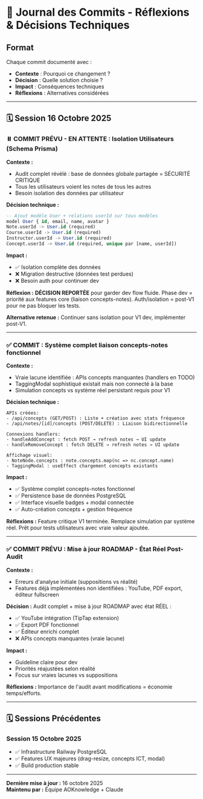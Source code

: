 # 📝 Journal des Commits - Réflexions & Décisions Techniques

## Format
Chaque commit documenté avec :
- **Contexte** : Pourquoi ce changement ?
- **Décision** : Quelle solution choisie ?
- **Impact** : Conséquences techniques
- **Réflexions** : Alternatives considérées

---

## 🗓️ Session 16 Octobre 2025

### ⏸️ COMMIT PRÉVU - EN ATTENTE : Isolation Utilisateurs (Schema Prisma)

**Contexte :**
- Audit complet révélé : base de données globale partagée = SÉCURITÉ CRITIQUE
- Tous les utilisateurs voient les notes de tous les autres
- Besoin isolation des données par utilisateur

**Décision technique :**
```sql
-- Ajout modèle User + relations userId sur tous modèles
model User { id, email, name, avatar }
Note.userId -> User.id (required)
Course.userId -> User.id (required) 
Instructor.userId -> User.id (required)
Concept.userId -> User.id (required, unique par [name, userId])
```

**Impact :**
- ✅ Isolation complète des données
- ❌ Migration destructive (données test perdues)
- ❌ Besoin auth pour continuer dev

**Réflexion :**
**DÉCISION REPORTÉE** pour garder dev flow fluide.
Phase dev = priorité aux features core (liaison concepts-notes).
Auth/isolation = post-V1 pour ne pas bloquer les tests.

**Alternative retenue :**
Continuer sans isolation pour V1 dev, implémenter post-V1.

---

### ✅ COMMIT : Système complet liaison concepts-notes fonctionnel

**Contexte :**
- Vraie lacune identifiée : APIs concepts manquantes (handlers en TODO)
- TaggingModal sophistiqué existait mais non connecté à la base
- Simulation concepts vs système réel persistant requis pour V1

**Décision technique :**
```
APIs créées:
- /api/concepts (GET/POST) : Liste + création avec stats fréquence
- /api/notes/[id]/concepts (POST/DELETE) : Liaison bidirectionnelle

Connexions handlers:
- handleAddConcept : fetch POST → refresh notes → UI update
- handleRemoveConcept : fetch DELETE → refresh notes → UI update

Affichage visuel:
- NoteNode.concepts : note.concepts.map(nc => nc.concept.name)
- TaggingModal : useEffect chargement concepts existants
```

**Impact :**
- ✅ Système complet concepts-notes fonctionnel 
- ✅ Persistence base de données PostgreSQL
- ✅ Interface visuelle badges + modal connectée
- ✅ Auto-création concepts + gestion fréquence

**Réflexions :**
Feature critique V1 terminée. Remplace simulation par système réel.
Prêt pour tests utilisateurs avec vraie valeur ajoutée.

---

### ✅ COMMIT PRÉVU : Mise à jour ROADMAP - État Réel Post-Audit

**Contexte :**
- Erreurs d'analyse initiale (suppositions vs réalité)
- Features déjà implémentées non identifiées : YouTube, PDF export, éditeur fullscreen

**Décision :**
Audit complet + mise à jour ROADMAP avec état RÉEL :
- ✅ YouTube intégration (TipTap extension)
- ✅ Export PDF fonctionnel  
- ✅ Éditeur enrichi complet
- ❌ APIs concepts manquantes (vraie lacune)

**Impact :**
- Guideline claire pour dev
- Priorités réajustées selon réalité
- Focus sur vraies lacunes vs suppositions

**Réflexions :**
Importance de l'audit avant modifications = économie temps/efforts.

---

## 🗓️ Sessions Précédentes

### Session 15 Octobre 2025
- ✅ Infrastructure Railway PostgreSQL
- ✅ Features UX majeures (drag-resize, concepts ICT, modal)
- ✅ Build production stable

---

**Dernière mise à jour :** 16 octobre 2025  
**Maintenu par :** Équipe AOKnowledge + Claude